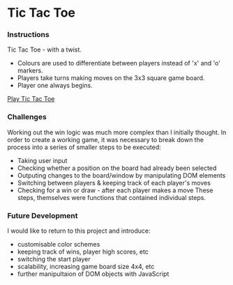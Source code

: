 # Tic Tac Toe
### Instructions

Tic Tac Toe - with a twist. 
* Colours are used to differentiate between players instead of 'x' and 'o' markers.
* Players take turns making moves on the 3x3 square game board.
* Player one always begins.

[Play Tic Tac Toe](https://j-schreiner.github.io/tic_tac_toe/)

### Challenges
Working out the win logic was much more complex than I initially thought. In order to create a working game, it was necessary to break down the process into a series of smaller steps to be executed:
* Taking user input
* Checking whether a position on the board had already been selected
* Outputing changes to the board/window by manipulating DOM elements
* Switching between players & keeping track of each player's moves
* Checking for a win or draw - after each player makes a move
These steps, themselves were functions that contained individual steps.

### Future Development
I would like to return to this project and introduce:
* customisable color schemes
* keeping track of wins, player high scores, etc
* switching the start player
* scalability, increasing game board size 4x4, etc
* further manipultaion of DOM objects with JavaScript